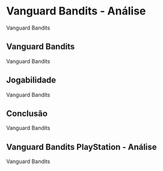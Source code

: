 ---
---

# Vanguard Bandits - Análise

Vanguard Bandits

## Vanguard Bandits

Vanguard Bandits

## Jogabilidade

Vanguard Bandits

## Conclusão

Vanguard Bandits

## Vanguard Bandits PlayStation - Análise

Vanguard Bandits
